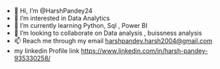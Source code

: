 - 👋 Hi, I’m @HarshPandey24
- 👀 I’m interested in Data Analytics 
- 🌱 I’m currently learning Python, Sql , Power BI
- 💞️ I’m looking to collaborate on Data analysis , buissness analysis
- 📫 Reach me through my email harshpandey.harsh2004@gmail.com
- my linkedin Profile link https://www.linkedin.com/in/harsh-pandey-935330258/
  
<!---
HarshPandey24/HarshPandey24 is a ✨ special ✨ repository because its `README.md` (this file) appears on your GitHub profile.
You can click the Preview link to take a look at your changes.
--->
